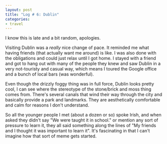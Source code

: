 ```yaml
---
layout: post
title: "Log # 6: Dublin"
categories:
- travel
---
```


I know this is late and a bit random, apologies.

Visiting Dublin was a _really_ nice change of pace.  It reminded me what having friends (that actually want me around) is like.  I was also done with the obligations and could just relax until I got home.  I stayed with a friend and got to hang out with many of the people they knew and saw Dublin in a very not-touristy and casual way, which means I toured the Google office and a bunch of local bars (was wonderful).

Even though the drizzly foggy thing was in full force, Dublin looks pretty cool, I can see where the stereotype of the stone/brick and moss thing comes from.  There's several canals that wind their way through the city and basically provide a park and landmarks.  They are aesthetically comfortable and calm for reasons I don't understand.

So all the younger people I met (about a dozen or so) spoke Irish, and when asked they didn't say "We were taught it in school." or mention any sort of pressure to learn it, they all said something along the lines of "My friends and I thought it was important to learn it".  It's fascinating in that I can't imagine how that sort of meme gets started.
